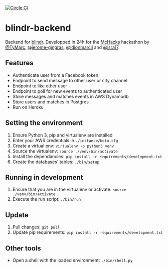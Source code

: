 [![Circle CI](https://circleci.com/gh/theblindr/blindr-backend.svg?style=svg)](https://circleci.com/gh/theblindr/blindr-backend)

# blindr-backend
Backend for [blindr](https://github.com/theblindr/blindr).
Developped in 24h for the [McHacks](http://mchacks.io/) hackathon by [@TyMarc](https://github.com/TyMarc), [@jerome-gingras](https://github.com/jerome-gingras), [@ldionmarcil](https://github.com/ldionmarcil) and [@isra17](https://github.com/isra17).

## Features
 * Authenticate user from a Facebook token
 * Endpoint to send message to other user or city channel
 * Endpoint to like other user
 * Endpoint to poll for new events to authenticated user
 * Store messages and matches events in AWS Dynamodb
 * Store users and matches in Postgres
 * Run on Heroku

## Setting the environment
1. Ensure Python 3, pip and virtualenv are installed
2. Enter your AWS credentials in `./instance/boto.cfg`
3. Create a virtual env: `virtualenv -p python3 venv`
4. Source the virtualenv: `source ./venv/bin/activate`
5. Install the dependancies: `pip install -r requirements/development.txt`
6. Create the databases' tables: `./bin/setup`

## Running in development
1. Ensure that you are in the virtualenv or activate: `source ./venv/bin/activate`
2. Execute the run script: `./bin/run`

## Update
1. Pull changes: `git pull`
2. Update pip requirements: `pip install -r requirements/development.txt`

## Other tools
 - Open a shell with the loaded environment: `./bin/shell.py`
